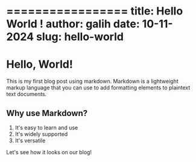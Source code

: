 =================
title: Hello World !
author: galih
date: 10-11-2024
slug: hello-world
=================

# Hello, World!

This is my first blog post using markdown. Markdown is a lightweight markup language that you can use to add formatting elements to plaintext text documents.

## Why use Markdown?

1. It's easy to learn and use
2. It's widely supported
3. It's versatile

Let's see how it looks on our blog!
